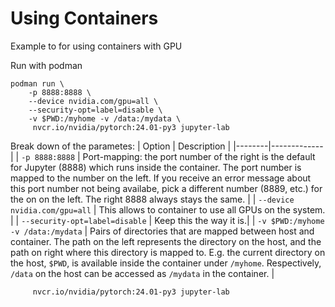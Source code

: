 # Using Containers

Example to for using containers with GPU

Run with podman

```
podman run \
	-p 8888:8888 \
	--device nvidia.com/gpu=all \
	--security-opt=label=disable \
	-v $PWD:/myhome -v /data:/mydata \
	 nvcr.io/nvidia/pytorch:24.01-py3 jupyter-lab
```

Break down of the parametes:
| Option | Description |
|--------|-------------|
| `-p 8888:8888` | Port-mapping: the port number of the right is the default for Jupyter (8888) which runs inside the container. The port number is  mapped to the number on the left. If you receive an error message about this port number not being availabe, pick a different number (8889, etc.) for the on on the left. The right 8888 always stays the same. |
| `--device nvidia.com/gpu=all` | This allows to container to use all GPUs on the system. |
| `--security-opt=label=disable` | Keep this the way it is.|
| `-v $PWD:/myhome -v /data:/mydata` | Pairs of directories that are mapped between host and container. The path on the left represents the directory on the host, and the path on right where this directory is mapped to. E.g. the current directory on the host, `$PWD`, is available inside the container under `/myhome`. Respectively, `/data` on the host can be accessed as `/mydata` in the container. |

         nvcr.io/nvidia/pytorch:24.01-py3 jupyter-lab



